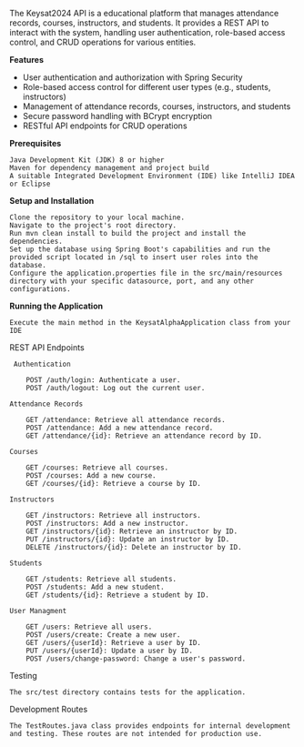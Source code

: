 The Keysat2024 API is a educational platform that manages attendance records, courses, instructors, and students. It provides a REST API to interact with the system, handling user authentication, role-based access control, and CRUD operations for various entities.

**Features**

- User authentication and authorization with Spring Security
- Role-based access control for different user types (e.g., students, instructors)
- Management of attendance records, courses, instructors, and students
- Secure password handling with BCrypt encryption
- RESTful API endpoints for CRUD operations

**Prerequisites**

    Java Development Kit (JDK) 8 or higher
    Maven for dependency management and project build
    A suitable Integrated Development Environment (IDE) like IntelliJ IDEA or Eclipse

**Setup and Installation**

    Clone the repository to your local machine.
    Navigate to the project's root directory.
    Run mvn clean install to build the project and install the dependencies.
    Set up the database using Spring Boot's capabilities and run the provided script located in /sql to insert user roles into the database.
    Configure the application.properties file in the src/main/resources directory with your specific datasource, port, and any other configurations.

**Running the Application**

    Execute the main method in the KeysatAlphaApplication class from your IDE

REST API Endpoints

     Authentication
    
        POST /auth/login: Authenticate a user.
        POST /auth/logout: Log out the current user.
    
    Attendance Records
    
        GET /attendance: Retrieve all attendance records.
        POST /attendance: Add a new attendance record.
        GET /attendance/{id}: Retrieve an attendance record by ID.
    
    Courses
    
        GET /courses: Retrieve all courses.
        POST /courses: Add a new course.
        GET /courses/{id}: Retrieve a course by ID.
    
    Instructors
    
        GET /instructors: Retrieve all instructors.
        POST /instructors: Add a new instructor.
        GET /instructors/{id}: Retrieve an instructor by ID.
        PUT /instructors/{id}: Update an instructor by ID.
        DELETE /instructors/{id}: Delete an instructor by ID.
    
    Students
    
        GET /students: Retrieve all students.
        POST /students: Add a new student.
        GET /students/{id}: Retrieve a student by ID.
    
    User Managment
    
        GET /users: Retrieve all users.
        POST /users/create: Create a new user.
        GET /users/{userId}: Retrieve a user by ID.
        PUT /users/{userId}: Update a user by ID.
        POST /users/change-password: Change a user's password.

Testing

    The src/test directory contains tests for the application.


Development Routes

    The TestRoutes.java class provides endpoints for internal development and testing. These routes are not intended for production use.

